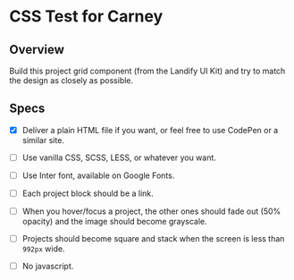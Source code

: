 # CSS Test for Carney

## Overview

Build this project grid component (from the Landify UI Kit) and try to match the design as closely as possible.

## Specs

- [x] Deliver a plain HTML file if you want, or feel free to use CodePen or a similar site.

- [ ] Use vanilla CSS, SCSS, LESS, or whatever you want.

- [ ] Use Inter font, available on Google Fonts.

- [ ] Each project block should be a link.

- [ ] When you hover/focus a project, the other ones should fade out (50% opacity) and the image should become grayscale.

- [ ] Projects should become square and stack when the screen is less than `992px` wide.

- [ ] No javascript.
